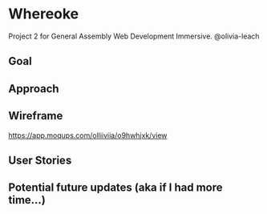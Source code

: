 # Whereoke

Project 2 for General Assembly Web Development Immersive.
@olivia-leach

## Goal

## Approach

## Wireframe

<https://app.moqups.com/olliiviia/o9hwhjxk/view>

## User Stories

## Potential future updates (aka if I had more time...)
